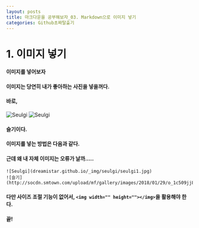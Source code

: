```yaml
---
layout: posts
title: 마크다운을 공부해보자_03. Markdown으로 이미지 넣기 
categories: Github초짜탈출기
---
```


# 1. 이미지 넣기 
#### 이미지를 넣어보자
#### 이미지는 당연히 내가 좋아하는 사진을 넣을꺼다. 
#### 바로, 
![Seulgi](dreamistar.github.io/_img/seulgi/seulgi1.jpg)
![Seulgi](http://socdn.smtown.com/upload/mf/gallery/images/2018/01/29/o_1c509jj82opd1qg31bla1fr1jjl1v.jpg)
#### 슬기이다. 
#### 이미지를 넣는 방법은 다음과 같다. 
#### 근데 왜 내 자체 이미지는 오류가 날까.....
```
![Seulgi](dreamistar.github.io/_img/seulgi/seulgi1.jpg)
![슬기](http://socdn.smtown.com/upload/mf/gallery/images/2018/01/29/o_1c509jj82opd1qg31bla1fr1jjl1v.jpg)
```

#### 다만 사이즈 조절 기능이 없어서, `<img width="" height=""></img>`을 활용해야 한다. 

#### 끝!



